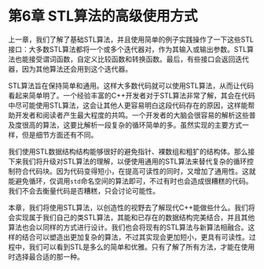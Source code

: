 # 第6章 STL算法的高级使用方式

上一章，我们了解了基础STL算法，并且使用简单的例子实践操作了一下这些STL接口：大多数STL算法都将一个或多个迭代器对，作为其输入或输出参数。STL算法也能接受谓词函数，自定义比较函数和转换函数。最后，有些接口会返回迭代器，因为其他算法还会用到这个迭代器。

STL算法旨在保持简单和通用。这样大多数代码就可以使用STL算法，从而让代码看起来简单明了。一个经验丰富的C++开发者对于STL算法非常了解，其会在代码中尽可能使用STL算法，这会让其他人更容易明白这段代码存在的原因，这样能帮助开发者和阅读者产生最大程度的共鸣。一个开发者的大脑会很容易的解析这些普及度很高的算法，这要比解析一段复杂的循环简单的多。虽然实现的主要方式一样，但是细节方面还有不同。

我们使用STL数据结构结构能够很好的避免指针、裸数组和粗犷的结构体。那么接下来我们将升级对STL算法的理解，以便使用通用的STL算法来替代复杂的循环控制符合代码块。因为代码变得短小，在提高可读性的同时，又增加了通用性。这就能避免循环，仅调用`std`命名空间的算法即可，不过有时也会造成很糟糕的代码。我们不会去衡量代码是否糟糕，只会讨论可能性。

本章，我们将使用STL算法，以创造性的视野去了解现代C++能做些什么。我们将会实现属于我们自己的类STL算法，其能和已存在的数据结构完美结合，并且其他算法也会以同样的方式进行设计。我们也会将现有的STL算法与新算法相融合。这样的结合可以塑造出更加复杂的算法，不过其实现会更加短小，更具有可读性。过程中，我们可以看到STL是多么的简单和优雅。只有了解了所有方法，才能在使用时选择最合适的那一种。